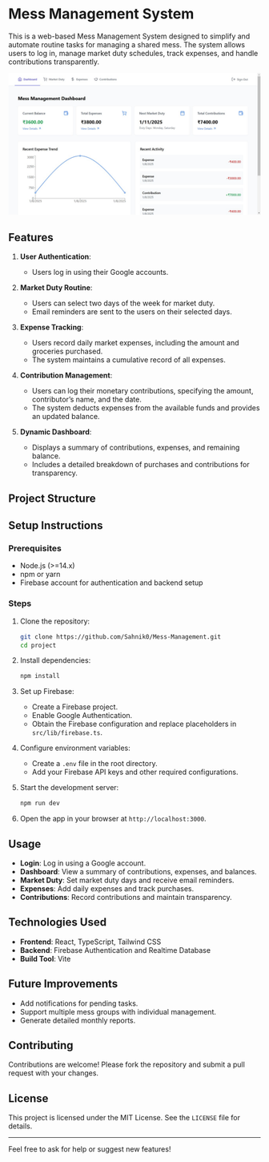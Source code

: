 # Mess Management System

This is a web-based Mess Management System designed to simplify and automate routine tasks for managing a shared mess. The system allows users to log in, manage market duty schedules, track expenses, and handle contributions transparently.



![image](https://github.com/Sahnik0/Mess-Management/blob/1b525836d1cfa784bbee3a8fee32b6ae4bb1c323/WhatsApp%20Image%202025-01-09%20at%2000.18.24_5cb46ac1.jpg)

## Features

1. **User Authentication**:
   - Users log in using their Google accounts.

2. **Market Duty Routine**:
   - Users can select two days of the week for market duty.
   - Email reminders are sent to the users on their selected days.

3. **Expense Tracking**:
   - Users record daily market expenses, including the amount and groceries purchased.
   - The system maintains a cumulative record of all expenses.

4. **Contribution Management**:
   - Users can log their monetary contributions, specifying the amount, contributor’s name, and the date.
   - The system deducts expenses from the available funds and provides an updated balance.

5. **Dynamic Dashboard**:
   - Displays a summary of contributions, expenses, and remaining balance.
   - Includes a detailed breakdown of purchases and contributions for transparency.

## Project Structure


## Setup Instructions

### Prerequisites
- Node.js (>=14.x)
- npm or yarn
- Firebase account for authentication and backend setup

### Steps
1. Clone the repository:
   ```bash
   git clone https://github.com/Sahnik0/Mess-Management.git
   cd project
   ```

2. Install dependencies:
   ```bash
   npm install
   ```

3. Set up Firebase:
   - Create a Firebase project.
   - Enable Google Authentication.
   - Obtain the Firebase configuration and replace placeholders in `src/lib/firebase.ts`.

4. Configure environment variables:
   - Create a `.env` file in the root directory.
   - Add your Firebase API keys and other required configurations.

5. Start the development server:
   ```bash
   npm run dev
   ```

6. Open the app in your browser at `http://localhost:3000`.

## Usage
- **Login**: Log in using a Google account.
- **Dashboard**: View a summary of contributions, expenses, and balances.
- **Market Duty**: Set market duty days and receive email reminders.
- **Expenses**: Add daily expenses and track purchases.
- **Contributions**: Record contributions and maintain transparency.

## Technologies Used
- **Frontend**: React, TypeScript, Tailwind CSS
- **Backend**: Firebase Authentication and Realtime Database
- **Build Tool**: Vite

## Future Improvements
- Add notifications for pending tasks.
- Support multiple mess groups with individual management.
- Generate detailed monthly reports.

## Contributing
Contributions are welcome! Please fork the repository and submit a pull request with your changes.

## License
This project is licensed under the MIT License. See the `LICENSE` file for details.

---

Feel free to ask for help or suggest new features!

